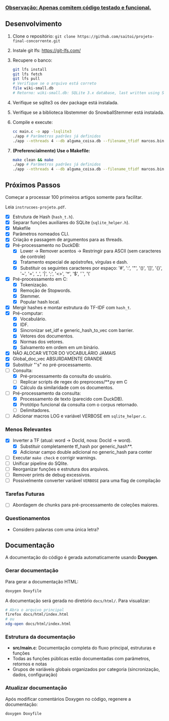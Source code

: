 ### <ins>**Observação**: Apenas comitem código testado e funcional.</ins> 

## Desenvolvimento

1. Clone o repositório: `git clone https://github.com/saitoi/projeto-final-concorrente.git`
2. Instale git lfs: https://git-lfs.com/
3. Recupere o banco:

    ```bash
    git lfs install
    git lfs fetch
    git lfs pull
    # Verifique se o arquivo está correto
    file wiki-small.db
    # Retorno: wiki-small.db: SQLite 3.x database, last written using SQLite version 3040001, file counter 1, database pages 93800, cookie 0x1, schema 4, UTF-8, version-valid-for 1
    ```

4. Verifique se sqlite3 os dev package está instalada.
4. Verifique se a biblioteca libstemmer do SnowballStemmer está instalada.
5. Compile e execute:

    ```bash
    cc main.c -o app -lsqlite3
    ./app # Parâmetros padrões já definidos
    ./app --nthreads 4 --db alguma_coisa.db --filename_tfidf marcos.bin
    ```

6. **(Preferencialmente) Use o Makefile:**

    ```bash
    make clean && make
    ./app # Parâmetros padrões já definidos
    ./app --nthreads 4 --db alguma_coisa.db --filename_tfidf marcos.bin
    ```

## Próximos Passos

Começar a processar 100 primeiros artigos somente para facilitar.

Leia `instrucoes-projeto.pdf`.
- [x] Estrutura de Hash (`hash_t.h`).
- [x] Separar funções auxiliares do SQLite (`sqlite_helper.h`).
- [x] Makefile
- [x] Parâmetros nomeados CLI.
- [x] Criação e passagem de argumentos para as threads.
- [x] Pré-processamento no DuckDB:
    - [x] Lower -> Remover acentos -> Restringir para ASCII (sem caracteres de controle)
    - [x] Tratamento especial de apóstrofes, vírgulas e dash.
    - [x] Substituir os seguintes caracteres por espaço: '#', ':', '"', '()', '[]', '{}', '~', '=', '\_', '|', ';', '<>', '\*', '$', '\`', '\\\'
- [x] Pré-processamento em C:
    - [x] Tokenização.
    - [x] Remoção de Stopwords.
    - [x] Stemmer.
    - [x] Popular hash local.
- [x] Mergir hashes e montar estrutura do TF-IDF com `hash_t`. 
- [x] Pré-computar:
    - [x] Vocabulário.
    - [x] IDF.
    - [x] Sincronizar set_idf e generic_hash_to_vec com barrier.
    - [x] Vetores dos documentos.
    - [x] Normas dos vetores.
    - [x] Salvamento em ordem em um binário.
- [x] NÃO ALOCAR VETOR DO VOCABULÁRIO JAMAIS
- [x] Global_doc_vec ABSURDAMENTE GRANDE
- [x] Substituir "'s" no pré-processamento.
- [ ] Consulta:
    - [x] Pré-processamento da consulta do usuário.
    - [ ] Replicar scripts de regex do preprocess/**.py em C
    - [x] Cálculo da similaridade com os documentos.
- [ ] Pré-processamento da consulta:
    - [x] Processamento de texto (parecido com DuckDB).
    - [x] Protótipo funcional da consulta com o corpus retornado.
    - [ ] Delimitadores.
- [ ] Adicionar macros LOG e variável VERBOSE em `sqlite_helper.c`.

### Menos Relevantes

- [x] Inverter a TF (atual: word -> DocId, nova: DocId -> word).
  - [x] Substituir completamente tf_hash por generic_hash**.
  - [x] Adicionar campo double adicional no generic_hash para conter 
- [ ] Executar `make check` e corrigir warnings.
- [ ] Unificar pipeline do SQlite.
- [ ] Reorganizar funções e estrutura dos arquivos.
- [ ] Remover prints de debug excessivos.
- [ ] Possivelmente converter variável `VERBOSE` para uma flag de compilação

### Tarefas Futuras

- [ ] Abordagem de chunks para pré-processamento de coleções maiores.

### Questionamentos

- Considero palavras com uma única letra?

## Documentação

A documentação do código é gerada automaticamente usando **Doxygen**.

### Gerar documentação

Para gerar a documentação HTML:

```bash
doxygen Doxyfile
```

A documentação será gerada no diretório `docs/html/`. Para visualizar:

```bash
# Abra o arquivo principal
firefox docs/html/index.html
# ou
xdg-open docs/html/index.html
```

### Estrutura da documentação

- **src/main.c**: Documentação completa do fluxo principal, estruturas e funções
- Todas as funções públicas estão documentadas com parâmetros, retornos e notas
- Grupos de variáveis globais organizados por categoria (sincronização, dados, configuração)

### Atualizar documentação

Após modificar comentários Doxygen no código, regenere a documentação:

```bash
doxygen Doxyfile
```